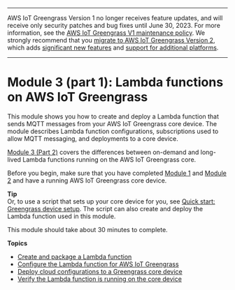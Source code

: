 --------

AWS IoT Greengrass Version 1 no longer receives feature updates, and will receive only security patches and bug fixes until June 30, 2023\. For more information, see the [AWS IoT Greengrass V1 maintenance policy](https://docs.aws.amazon.com/greengrass/v1/developerguide/maintenance-policy.html)\. We strongly recommend that you [migrate to AWS IoT Greengrass Version 2](https://docs.aws.amazon.com/greengrass/v2/developerguide/move-from-v1.html), which adds [significant new features](https://docs.aws.amazon.com/greengrass/v2/developerguide/greengrass-v2-whats-new.html) and [support for additional platforms](https://docs.aws.amazon.com/greengrass/v2/developerguide/operating-system-feature-support-matrix.html)\.

--------

# Module 3 \(part 1\): Lambda functions on AWS IoT Greengrass<a name="module3-I"></a>

This module shows you how to create and deploy a Lambda function that sends MQTT messages from your AWS IoT Greengrass core device\. The module describes Lambda function configurations, subscriptions used to allow MQTT messaging, and deployments to a core device\.

[Module 3 \(Part 2\)](module3-II.md) covers the differences between on\-demand and long\-lived Lambda functions running on the AWS IoT Greengrass core\.

Before you begin, make sure that you have completed [Module 1](module1.md) and [Module 2](module2.md) and have a running AWS IoT Greengrass core device\.

**Tip**  
Or, to use a script that sets up your core device for you, see [Quick start: Greengrass device setup](quick-start.md)\. The script can also create and deploy the Lambda function used in this module\.

This module should take about 30 minutes to complete\.

**Topics**
+ [Create and package a Lambda function](create-lambda.md)
+ [Configure the Lambda function for AWS IoT Greengrass](config-lambda.md)
+ [Deploy cloud configurations to a Greengrass core device](configs-core.md)
+ [Verify the Lambda function is running on the core device](lambda-check.md)